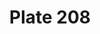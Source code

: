---
flag: 
order: '82'
pid: '208'
an: '8'
title: Plate 208
rev_year: 
_date: '1800'
caption: Mise d'un Jeune Homme.
translation: Outfit of a young man.
student: Barthélemy Glama
keywords: Masculin
column: 
flag_translation: 
permalink: /plates/208
layout: plate-page
---